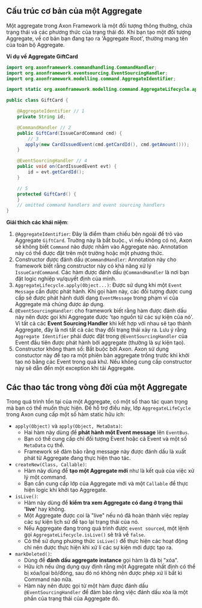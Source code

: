 ## Cấu trúc cơ bản của một Aggregate
Một aggregate trong Axon Framework là một đối tượng thông thường, chứa trạng thái và các phương thức của trạng thái đó. Khi bạn tạo một đối tượng Aggregate, về cơ bản bạn đang tạo ra 'Aggregate Root', thường mang tên của toàn bộ Aggregate.

**Ví dụ về Aggregate GiftCard**
```java
import org.axonframework.commandhandling.CommandHandler;
import org.axonframework.eventsourcing.EventSourcingHandler;
import org.axonframework.modelling.command.AggregateIdentifier;

import static org.axonframework.modelling.command.AggregateLifecycle.apply;

public class GiftCard {

    @AggregateIdentifier // 1
    private String id;

    @CommandHandler // 2
    public GiftCard(IssueCardCommand cmd) {
        // 3
       apply(new CardIssuedEvent(cmd.getCardId(), cmd.getAmount()));
    }

    @EventSourcingHandler // 4
    public void on(CardIssuedEvent evt) {
        id = evt.getCardId();
    }

    // 5
    protected GiftCard() {
    }
    // omitted command handlers and event sourcing handlers
}
```
**Giải thích các khái niệm**:
1. `@AggregateIdentifier`: Đây là điểm tham chiếu bên ngoài để trỏ vào Aggregate `GiftCard`. Truờng này là bắt buộc., vì nếu không có nó, Axon sẽ không biết `Command` nào được nhắm vào Aggregate nào. Annotation này có thể được đặt trên một trường hoặc một phương thức.
2. Constructor được đánh dấu `@CommandHandler`: Annotation này cho framework biết rằng constructor này có khả năng xử lý `IssueCardCommand`. Các hàm được đánh dấu `@CommandHandler` là nơi bạn đặt logic nghiệp vụ/quyết định của mình.
3. `AggregateLifecycle.apply(Object...)`: Được sử dụng khi một `Event Message` cần được phát hành. Khi gọi hàm này, các đối tượng được cung cấp sẽ được phát hành dưới dạng `EventMessage` trong phạm vi của Aggregate mà chúng được áp dụng.
4. `@EventSourcingHandler`: cho framework biết rằng hàm được đánh dấu này nên được gọi khi Aggregate được 'tạo nguồn từ các sự kiện của nó'. Vì tất cả các **Event Sourcing Handler** khi  kết hợp với nhau sẽ tạo thành Aggregate, đây là nơi tất cả các thay đổi trạng thái xảy ra. Lưu ý rằng `Aggregate Identifier` phải được đặt trong `@EventSourcingHandler` của Event đầu tiên được phát hành bởi aggregate (thường là sự kiện tạo).
5. Constructor không tham số: Bắt buộc bởi Axon. Axon sử dụng constuctor này để tạo ra một phiên bản aggregate trống trước khi khởi tạo nó bằng các Event trong quá khứ. Nếu không cung cấp constructor này sẽ dẫn đến một exception khi tải Aggregate.

## Các thao tác trong vòng đời của một Aggregate
Trong quá trình tồn tại của một Aggregate, có một số thao tác quan trọng mà bạn có thể muốn thực hiện. Để hỗ trợ điều này, lớp `AggregateLifeCycle` trong Axon cung cấp một số hàm static hữu ích:
- `apply(Object)` và `apply(Object, MetaData)`:
  - Hai hàm này dùng để **phát hành một Event message** lên `EventBus`.
  - Bạn có thể cung cấp chỉ đối tượng Event hoặc cả Event và một số `MetaData` cụ thể.
  - Framework sẽ đảm bảo rằng message này được đánh dấu là xuất phát từ Aggregate đang thực hiện thao tác.
- `createNew(Class, Callable)`:
  - Hàm này dùng để **tạo một Aggregate mới** như là kết quả của việc xử lý một command.
  - Bạn cần cung cấp lớp của Aggregate mới và một `Callable` để thực hiện logic khi khởi tạo Aggregate.
- `isLive()`:
  - Hàm này dùng để **kiểm tra xem Aggregate có đang ở trạng thái 'live'** hay không.
  - Một Aggregate được coi là "live" nếu nó đã hoàn thành việc replay các sự kiện lịch sử để tạo lại trạng thái của nó.
  - Nếu Aggregate đang trong quá trình được `event sourced`, một lệnh gọi `AggregateLifecycle.isLive()` sẽ trả về `false`.
  - Có thể sử dụng phương thức `isLive()` để thực hiện các hoạt động chỉ nên được thực hiện khi xử lí các sự kiện mới được tạo ra.
- `markDeleted()`:
  - Dùng để **đánh dấu aggregate instance** gọi hàm là đã bị "xóa".
  - Hữu ích nếu ứng dụng quy định rằng một Aggregate nhất định có thể bị xóa/lọai bỏ/đóng, sau đó nó không nên được phép xử lí bất kì Command nào nữa.
  - Hàm này nên được gọi từ một hàm được đánh dấu `@EventSourcingHandler` để đảm bảo rằng việc đánh dấu xóa là một phần của trạng thái của Aggregate đó.